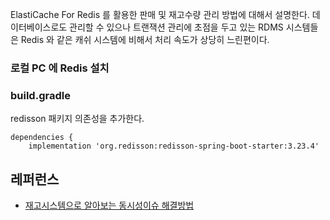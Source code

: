 ElastiCache For Redis 를 활용한 판매 및 재고수량 관리 방법에 대해서 설명한다. 데이터베이스로도 관리할 수 있으나 트랜잭션 관리에 초점을 두고 있는 RDMS 시스템들은 Redis 와 같은 캐쉬 시스템에 비해서 처리 속도가 상당히 느린편이다.

### 로컬 PC 에 Redis 설치 ###



### build.gradle ###

redisson 패키지 의존성을 추가한다.
```
dependencies {
	implementation 'org.redisson:redisson-spring-boot-starter:3.23.4'
```


## 레퍼런스 ##

* [재고시스템으로 알아보는 동시성이슈 해결방법](https://thalals.tistory.com/370)
